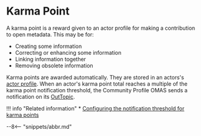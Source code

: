 <!-- SPDX-License-Identifier: CC-BY-4.0 -->
<!-- Copyright Contributors to the ODPi Egeria project. -->

# Karma Point

A karma point is a reward given to an actor profile for making a contribution to open metadata.
This may be for:

* Creating some information
* Correcting or enhancing some information
* Linking information together
* Removing obsolete information

Karma points are awarded automatically.  They are stored in an actors's [actor profile](/concepts/personal-profile).
When an actor's karma point total reaches a multiple of the karma point notification threshold,
the Community Profile OMAS sends a notification on its [OutTopic](/concepts/out-topic).

!!! info "Related information"
    * [Configuring the notification threshold for karma points](/guides/admin/servers/by-section/access-services-section/#enable-access-services)

--8<-- "snippets/abbr.md"
